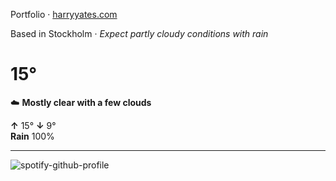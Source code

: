 Portfolio · [harryyates.com](https://harryyates.com)

<!-- WEATHER_START -->
Based in Stockholm · *Expect partly cloudy conditions with rain*

# 15°
☁️ **Mostly clear with a few clouds**

**↑** 15° **↓** 9°  
**Rain** 100%

---
<!-- WEATHER_END -->

<p align="left">
  <a>
    <img src="https://spotify-github-profile.kittinanx.com/api/view?uid=bigbello&cover_image=true&theme=natemoo-re&show_offline=true&background_color=121212&interchange=false&bar_color=53b14f&bar_color_cover=false" alt="spotify-github-profile">
  </a>
</p>
